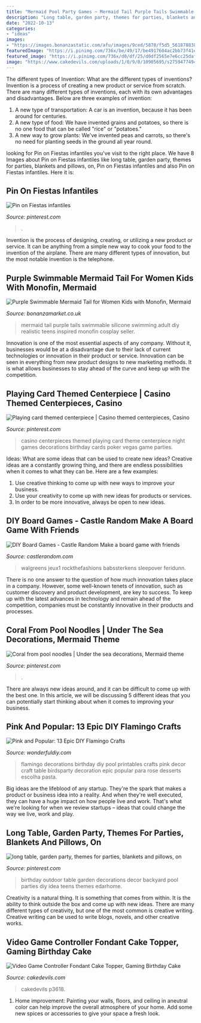 ```yaml
---
title: "Mermaid Pool Party Games ~ Mermaid Tail Purple Tails Swimmable Silicone Swimming Adult Diy Realistic Teens Inspired Monofin Cosplay Seller"
description: "Long table, garden party, themes for parties, blankets and pillows, on"
date: "2022-10-13"
categories:
- "ideas"
images:
- "https://images.bonanzastatic.com/afu/images/9ced/5878/f5d5_5618788386/______20171207185227.jpg"
featuredImage: "https://i.pinimg.com/736x/be/49/17/be4917604ac2bb73f41ec57f0112f3bf.jpg"
featured_image: "https://i.pinimg.com/736x/d0/df/25/d0df2565e7e6cc25dafc1fb3664b0934.jpg"
image: "https://www.cakedevils.com/uploads/1/0/9/0/10905695/s275947749466006588_p3618_i3_w2560.jpeg"
---
```



The different types of Invention: What are the different types of inventions?
Invention is a process of creating a new product or service from scratch. There are many different types of inventions, each with its own advantages and disadvantages. Below are three examples of invention:
1) A new type of transportation: A car is an invention, because it has been around for centuries. 
2) A new type of food: We have invented grains and potatoes, so there is no one food that can be called "rice" or "potatoes." 
3) A new way to grow plants: We've invented peas and carrots, so there's no need for planting seeds in the ground all year round.

	

		
looking for Pin on Fiestas infantiles you've visit to the right place. We have 8 Images about Pin on Fiestas infantiles like long table, garden party, themes for parties, blankets and pillows, on, Pin on Fiestas infantiles and also Pin on Fiestas infantiles. Here it is:
		
    
## Pin On Fiestas Infantiles

<img loading=lazy src="https://i.pinimg.com/736x/b2/87/a1/b287a17fe745d85dcba525bcb829cc84.jpg" onerror="this.onerror=null;this.src='https://tse4.mm.bing.net/th?id=OIP.VJwjUs9TI6-dwfykSG8YhAHaJ3&amp;pid=15.1';" alt="Pin on Fiestas infantiles">

_Source: pinterest.com_

>. 

	

Invention is the process of designing, creating, or utilizing a new product or service. It can be anything from a simple new way to cook your food to the invention of the airplane. There are many different types of innovation, but the most notable invention is the telephone.

    
## Purple Swimmable Mermaid Tail For Women Kids With Monofin, Mermaid

<img loading=lazy src="https://images.bonanzastatic.com/afu/images/9ced/5878/f5d5_5618788386/______20171207185227.jpg" onerror="this.onerror=null;this.src='https://tse4.mm.bing.net/th?id=OIP.c7lyQA4J0AviZHNgN_jJWgHaJ3&amp;pid=15.1';" alt="Purple Swimmable Mermaid Tail for Women Kids with Monofin, Mermaid">

_Source: bonanzamarket.co.uk_

>mermaid tail purple tails swimmable silicone swimming adult diy realistic teens inspired monofin cosplay seller. 

	

Innovation is one of the most essential aspects of any company. Without it, businesses would be at a disadvantage due to their lack of current technologies or innovation in their product or service. Innovation can be seen in everything from new product designs to new marketing methods. It is what allows businesses to stay ahead of the curve and keep up with the competition.

    
## Playing Card Themed Centerpiece | Casino Themed Centerpieces, Casino

<img loading=lazy src="https://i.pinimg.com/736x/53/16/90/53169040ae50c404ac508ec5c89c8ef2--casino-theme-casino-party.jpg" onerror="this.onerror=null;this.src='https://tse1.mm.bing.net/th?id=OIP.pA2m1InFGRFB_nXzKFV7fgHaJ4&amp;pid=15.1';" alt="Playing card themed centerpiece | Casino themed centerpieces, Casino">

_Source: pinterest.com_

>casino centerpieces themed playing card theme centerpiece night games decorations birthday cards poker vegas game parties. 

	

Ideas: What are some ideas that can be used to create new ideas?
Creative ideas are a constantly growing thing, and there are endless possibilities when it comes to what they can be. Here are a few examples:
1. Use creative thinking to come up with new ways to improve your business.
2. Use your creativity to come up with new ideas for products or services.
3. In order to be more innovative, always be open to new ideas.

    
## DIY Board Games - Castle Random Make A Board Game With Friends

<img loading=lazy src="https://castlerandom.com/wp-content/uploads/2020/05/DIY-Board-Games-8.jpg" onerror="this.onerror=null;this.src='https://tse3.mm.bing.net/th?id=OIP.cqOQgn6Cag_OyMnegyMo8AHaJ4&amp;pid=15.1';" alt="DIY Board Games - Castle Random Make a board game with friends">

_Source: castlerandom.com_

>walgreens jeux1 rockthefashions babssterkens sleepover feridunn. 

	

There is no one answer to the question of how much innovation takes place in a company. However, some well-known tenets of innovation, such as customer discovery and product development, are key to success. To keep up with the latest advances in technology and remain ahead of the competition, companies must be constantly innovative in their products and processes.

    
## Coral From Pool Noodles | Under The Sea Decorations, Mermaid Theme

<img loading=lazy src="https://i.pinimg.com/736x/be/49/17/be4917604ac2bb73f41ec57f0112f3bf.jpg" onerror="this.onerror=null;this.src='https://tse2.mm.bing.net/th?id=OIP.BiRGJ-y93Dddyc7gcTFkGgHaFj&amp;pid=15.1';" alt="Coral from pool noodles | Under the sea decorations, Mermaid theme">

_Source: pinterest.com_

>. 

	

There are always new ideas around, and it can be difficult to come up with the best one. In this article, we will be discussing 5 different ideas that you can potentially start thinking about when it comes to improving your business.

    
## Pink And Popular: 13 Epic DIY Flamingo Crafts

<img loading=lazy src="http://cdn.wonderfuldiy.com/wp-content/uploads/2017/09/Flamingo-party-decor--768x1024.jpeg" onerror="this.onerror=null;this.src='https://tse4.mm.bing.net/th?id=OIP.qY_R5la22jPctxB8xnmYVAHaJ4&amp;pid=15.1';" alt="Pink and Popular: 13 Epic DIY Flamingo Crafts">

_Source: wonderfuldiy.com_

>flamingo decorations birthday diy pool printables crafts pink decor craft table birdsparty decoration epic popular para rose desserts escolha pasta. 

	

Big ideas are the lifeblood of any startup. They're the spark that makes a product or business idea into a reality. And when they're well executed, they can have a huge impact on how people live and work. That's what we're looking for when we review startups – ideas that could change the way we live, work and play.

    
## Long Table, Garden Party, Themes For Parties, Blankets And Pillows, On

<img loading=lazy src="https://i.pinimg.com/736x/d0/df/25/d0df2565e7e6cc25dafc1fb3664b0934.jpg" onerror="this.onerror=null;this.src='https://tse1.mm.bing.net/th?id=OIP.oTwdTPU3nsTJdzp_asM3TgHaLG&amp;pid=15.1';" alt="long table, garden party, themes for parties, blankets and pillows, on">

_Source: pinterest.com_

>birthday outdoor table garden decorations decor backyard pool parties diy idea teens themes edarhome. 

	

Creativity is a natural thing. It is something that comes from within. It is the ability to think outside the box and come up with new ideas. There are many different types of creativity, but one of the most common is creative writing. Creative writing can be used to write blogs, novels, and other creative works.

    
## Video Game Controller Fondant Cake Topper, Gaming Birthday Cake

<img loading=lazy src="https://www.cakedevils.com/uploads/1/0/9/0/10905695/s275947749466006588_p3618_i3_w2560.jpeg" onerror="this.onerror=null;this.src='https://tse3.mm.bing.net/th?id=OIP.DO1kl6rpZmaRTQSkcgneogHaEV&amp;pid=15.1';" alt="Video Game Controller Fondant Cake Topper, Gaming Birthday Cake">

_Source: cakedevils.com_

>cakedevils p3618. 

	

1. Home improvement: Painting your walls, floors, and ceiling in aneutral color can help improve the overall atmosphere of your home. Add some new spices or accessories to give your space a fresh look. 

